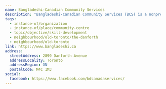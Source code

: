 ```yaml
---
name: Bangladeshi-Canadian Community Services
description: "Bangladeshi-Canadian Community Services (BCS) is a nonprofit, charitable, multi-service organization that has been providing services to the local community (Taylor-Massey, Crescent Town, and adjacent neighborhoods) since 2000. Knowledge of the local area and people's values and norms have allowed BCS to maximize its potential by providing services targeted to newcomers, youth, women, and seniors."
tags:
  - instance-of/organization
  - instance-of/place/community-centre
  - topic/objective/skill-development
  - neighbourhood/old-toronto/the-danforth
  - neighbourhood/old-toronto
link: https://www.bangladeshi.ca
address:
  streetAddress: 2899 Danforth Avenue
  addressLocality: Toronto
  addressRegion: ON
  postalCode: M4C 1M3
social:
  facebook: https://www.facebook.com/bdcanadaservices/
---
```

